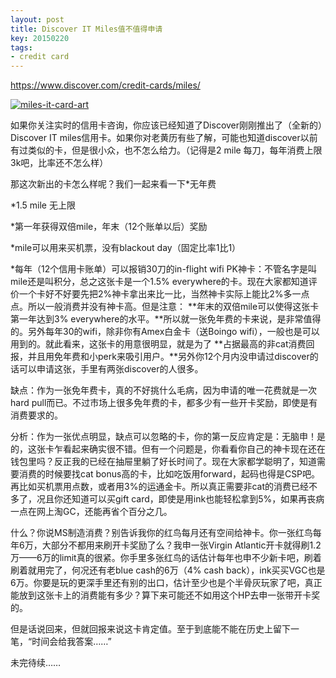 ```yaml
---
layout: post
title: Discover IT Miles值不值得申请
key: 20150220
tags:
- credit card
---
```


https://www.discover.com/credit-cards/miles/


[![miles-it-card-art](https://willguxy.files.wordpress.com/2015/02/miles-it-card-art.png?w=300)](https://willguxy.files.wordpress.com/2015/02/miles-it-card-art.png)

如果你关注实时的信用卡咨询，你应该已经知道了Discover刚刚推出了（全新的）Discover IT miles信用卡。如果你对老黄历有些了解，可能也知道discover以前有过类似的卡，但是很小众，也不怎么给力。（记得是2 mile 每刀，每年消费上限3k吧，比率还不怎么样）

那这次新出的卡怎么样呢？我们一起来看一下*无年费

	
*1.5 mile 无上限

	
*第一年获得双倍mile，年末（12个账单以后）奖励

	
*mile可以用来买机票，没有blackout day（固定比率1比1）

	
*每年（12个信用卡账单）可以报销30刀的in-flight wifi
PK神卡：不管名字是叫mile还是叫积分，总之这张卡是一个1.5% everywhere的卡。现在大家都知道评价一个卡好不好要先把2%神卡拿出来比一比，当然神卡实际上能比2%多一点点。所以一般消费并没有神卡高。但是注意：
**年末的双倍mile可以使得这张卡第一年达到3% everywhere的水平。**所以就一张免年费的卡来说，是非常值得的。另外每年30的wifi，除非你有Amex白金卡（送Boingo wifi），一般也是可以用到的。就此看来，这张卡的用意很明显，就是为了
**占据最高的非cat消费回报，并且用免年费和小perk来吸引用户。**另外你12个月内没申请过discover的话可以申请这张，手里有两张discover的人很多。

缺点：作为一张免年费卡，真的不好挑什么毛病，因为申请的唯一花费就是一次hard pull而已。不过市场上很多免年费的卡，都多少有一些开卡奖励，即使是有消费要求的。

分析：作为一张优点明显，缺点可以忽略的卡，你的第一反应肯定是：无脑申！是的，这张卡乍看起来确实很不错。但有一个问题是，你看看你自己的神卡现在还在钱包里吗？反正我的已经在抽屉里躺了好长时间了。现在大家都学聪明了，知道需要消费的时候要找cat bonus高的卡，比如吃饭用forward，起码也得是CSP吧。再比如买机票用点数，或者用3%的运通金卡。所以真正需要非cat的消费已经不多了，况且你还知道可以买gift card，即使是用ink也能轻松拿到5%，如果再丧病一点在网上淘GC，还能再省个百分之几。

什么？你说MS制造消费？别告诉我你的红鸟每月还有空间给神卡。你一张红鸟每年6万，大部分不都用来刷开卡奖励了么？我申一张Virgin Atlantic开卡就得刷1.2万——6万的limit真的很紧。你手里多张红鸟的话估计每年也申不少新卡吧，刷着刷着就用完了，何况还有老blue cash的6万（4% cash back），ink买买VGC也是6万。你要是玩的更深手里还有别的出口，估计至少也是个半骨灰玩家了吧，真正能放到这张卡上的消费能有多少？算下来可能还不如用这个HP去申一张带开卡奖的。

但是话说回来，但就回报来说这卡肯定值。至于到底能不能在历史上留下一笔，“时间会给我答案……”

未完待续……